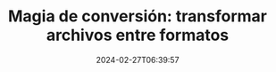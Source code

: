 ---
############################# Static ##########################
layout: "family"
date: 2024-02-27T06:39:57
draft: false

product: "Conversion"
product_tag: "conversion"

############################# Head ############################
head_title: "API de conversión de archivos | API local y servicio en línea"
head_description: "Convierta archivos de Word, PDF, Excel, Powerpoint o imágenes fácilmente y de forma gratuita"

############################# Header ##########################
title: "Magia de conversión: transformar archivos entre formatos"
description: |
  Convierta documentos fácilmente desde varios formatos de origen a diferentes formatos de destino. Disfrute de una amplia gama de conversiones admitidas sin software adicional, como MS Office, Apache Open Office, Adobe Acrobat Reader y más.

  Cargue documentos desde varias fuentes, incluidos archivos, secuencias, URL, servidores FTP, Amazon S3, Azure Blob Storage y más.

  Utilice cualquier tipo de almacenamiento en caché, como Amazon S3, Dropbox, Google Drive, Windows Azure, Redis u otros, mediante la implementación de las interfaces necesarias.

############################# Platforms ############################
supported_platforms:
  enable: true  
  head_title: "Elija su plataforma"
  title: "Plataformas admitidas"
  description: "La biblioteca GroupDocs.Conversion admite los siguientes sistemas operativos y frameworks"
  details_link_title: "Más información"
  items:
    # supported_platforms loop
    - title: ".NET"
      description: "GroupDocs.Conversion for .NET"
      color: "blue"
      tag: "net"
      link: "/conversion/net/"
      features_link: "https://docs.groupdocs.com/conversion/net/system-requirements/"
      features:
        # features loop
        - content: ".NET Framework 4.6.2+  <br>  .NET Core 3.1  <br>  .NET 6+"
          rows: "3"
        # features loop
        - content: "Windows, Linux"
          rows: "1"
        # features loop
        - content: "Más de 3K pares de conversiones"
          rows: "1"        
    
    # supported_platforms loop
    - title: "Java"
      description: "GroupDocs.Conversion for Java"
      color: "red"
      tag: "java"
      link: "/conversion/java/"
      features_link: "https://docs.groupdocs.com/conversion/java/system-requirements/"
      features:
        # features loop
        - content: "J2SE 8.0 (1.8)+"
          rows: "3"
        # features loop
        - content:  "Windows, Linux, macOS"
          rows: "1"       
        # features loop
        - content: "Más de 3K pares de conversiones"
          rows: "1"        

    # supported_platforms loop
    - title: "Node.js"
      description: "GroupDocs.Conversion for Node.js"
      color: "green"
      tag: "nodejs-java"
      link: "/conversion/nodejs-java/"
      features_link: "https://docs.groupdocs.com/conversion/nodejs-java/system-requirements/"
      features:
        # features loop
        - content: "Node.js 16+  <br>  and J2SE 8.0 (1.8)+"
          rows: "3"
        # features loop
        - content:  "Windows, Linux, macOS"
          rows: "1"
        # features loop
        - content:  "Más de 3K pares de conversiones"
          rows: "1"


############################# Features ############################

features:
  enable: true
  title: "Conjunto de características de GroupDocs.Conversion"
  description: "API para convertir archivos entre múltiples tipos como HTML, PDF, Word, Excel, PNG y muchos más sin software de terceros."

  items:
    # feature loop
    - icon: "convert"
      title: "Convertir documentos e imágenes"
      content: "Transforme archivos desde diferentes fuentes a varios formatos de destino."

    # feature loop
    - icon: "password"
      title: "Abrir documentos seguros"
      content: "Especifique una contraseña para abrir documentos encriptados."

    # feature loop
    - icon: "load"
      title: "Cargar archivos desde cualquier lugar"
      content: "Cargue documentos desde varios archivos, URL, servidores FTP, Amazon S3 y más."
    
    # feature loop
    - icon: "settings"
      title: "Administrar configuraciones de salida"
      content: "Gire y reordene páginas, especifique si renderizar notas y comentarios."


############################# Code samples ############################
code_samples:
  enable: true
  title: "Ejemplos de código de GroupDocs.Conversion"
  description: "Algunos casos de uso de operaciones típicas de GroupDocs.Conversion en C#, Java, TypeScript"
  items:
    # code sample loop
    - title: "Convertir PDF a DOCX en varias líneas de código"
      content: |
       Con GroupDocs.Conversion, puede convertir un archivo PDF a DOCX sin esfuerzo, todo lo que necesita son solo un par de líneas de código. Tampoco requiere ningún software de terceros como Microsoft Word o Adobe Acrobat. Aquí hay un ejemplo de cómo se puede lograr:
      samples:
        - language: "C#"
          color: "blue"
          content: |
            ```csharp {style=abap}   
            // Cargar el archivo PDF de origen
            using (var converter = new GroupDocs.Conversion.Converter("sample.pdf"))
            {
                // Establecer las opciones de conversión para el formato DOCX
                var options = new WordProcessingConvertOptions();
                // Convertir al formato DOCX
                converter.Convert("converted.docx", options);
            }
            ```
        - language: "Java"
          color: "red"
          content: |
            ```java {style=abap}   
            import com.groupdocs.conversion.Converter;
            import com.groupdocs.conversion.options.convert.WordProcessingConvertOptions;
            ...
            // Cargar el archivo PDF de origen
            Converter converter = new Converter("sample.pdf");
            // Establecer las opciones de conversión para el formato DOCX
            WordProcessingConvertOptions options = new WordProcessingConvertOptions();
            // Convertir al formato DOCX
            converter.convert("converted.docx", options);
            ```
        - language: "TypeScript"
          color: "green"
          content: |
            ```javascript {style=abap}  
            // Cargar el archivo PDF de origen
            const converter = new groupdocs.conversion.Converter("sample.pdf");
            // Establecer las opciones de conversión para el formato DOCX
            const options = new groupdocs.conversion.WordProcessingConvertOptions();
            // Convertir al formato DOCX
            converter.convert("converted.docx", options);
            ```


############################# Formats ############################
formats:
  enable: true
  title:  "Más de 60 formatos de archivo admitidos"
  description: "GroupDocs.Conversion admite operaciones con los formatos de archivo más populares [formatos de archivo](https://docs.groupdocs.com/conversion/net/supported-file-formats/)."


############################# Metrics ############################

metrics:
  enable: true
  title: "Métricas detalladas e información estadística"
  description: "Sumérjase en un desglose detallado de nuestras cifras clave, proporcionando métricas y conocimientos estadísticos completos sobre nuestros logros, impacto y crecimiento."

  items:
    # metrics loop
    - number: "3K+"
      title: "Pares de conversión admitidos"
      content: "Convierta archivos fácilmente entre miles de pares admitidos: Microsoft Office, PDF, imágenes, video, audio y bases de datos. Capacite a los usuarios para transformar de manera fluida diferentes tipos de archivos para mayor flexibilidad y conveniencia."
    # metrics loop
    - number: "1.0M"
      title: "Descargas de NuGet"
      content: "Únase a nuestros usuarios satisfechos que han elegido nuestro paquete NuGet. Nuestra solución se ha convertido en un recurso confiable y ampliamente adoptado en la comunidad de desarrolladores, proporcionando integración perfecta y funcionalidad valiosa para innumerables proyectos."

    # metrics loop
    - number: "10+"
      title: "Bibliotecas"
      content: "Nuestro producto incluye más de 10 bibliotecas, que ofrecen características avanzadas para optimizar el rendimiento. Estas bibliotecas están diseñadas para satisfacer diferentes necesidades de desarrollo con capacidades incomparables."
    
    # metrics loop
    - number: "100+"
      title: "Clientes satisfechos"
      content: "Basándonos en la excelencia, nuestro producto ha ganado la confianza de más de 100 clientes satisfechos que confían en sus características sólidas y su rendimiento confiable. Encuentre el éxito y la eficiencia con nuestra solución innovadora."


############################# Customers ############################
# logo size X1 => 170:70  X2 => 340 : 140

customers:
  enable: true
  title: "Nuestros clientes satisfechos"
  description: "Las bibliotecas de GroupDocs son empleadas por marcas mundialmente reconocidas y distinguidas en todo el mundo."

  items:
    # customers loop
    - title: "BenQ Corporation"
      logo: "benq"
    # customers loop
    - title: "Nasdaq Stock Market"
      logo: "nasdaq"
    # customers loop
    - title: "AT&T Inc."
      logo: "att"
    # customers loop
    - title: "AstraZeneca"
      logo: "astrazeneca"
    # customers loop
    - title: "Central Bank of Argentina"
      logo: "argentinacentralbank"
    # customers loop
    - title: "Roche Holding AG"
      logo: "roche"
    # customers loop
    - title: "Capita"
      logo: "capita"
    # customers loop
    - title: "Axa S.A."
      logo: "axa"
    # customers loop
    - title: "Instructure Inc."
      logo: "instructure"
     # customers loop
    - title: "Wipro"
      logo: "wipro"



############################# Actions ############################

actions:
  enable: true
  title: "¿Listo para empezar?"
  description: "Pruebe las funciones de GroupDocs.Conversion de forma gratuita o solicite una licencia."

  items:
    #  loop
    - title: ".NET"
      link: "/conversion/net/"
      color: "blue"
        #  loop
    - title: "Java"
      link: "/conversion/java/"
      color: "red"
        #  loop
    - title: "Node.js"
      link: "/conversion/nodejs-java/"
      color: "green"


############################# Faq ############################

faq:
  enable: true
  title: "Preguntas comunes y preocupaciones"
  description: "Encuentre respuestas a preguntas frecuentes en nuestra sección de preguntas frecuentes para abordar rápidamente sus consultas y preocupaciones."

  items:
    #  loop
    - question: "¿Puedo evaluar los productos de GroupDocs antes de comprarlos?"
      answer: |
        ¡Sí! Todos los productos de GroupDocs tienen disponible una versión de evaluación sin riesgos. Recomendamos encarecidamente a los desarrolladores que descarguen y prueben nuestras APIs antes de comprarlas para asegurarse de que satisfagan todas sus necesidades al 100%.
    #  loop
    - question: "¿GroupDocs realiza demostraciones de productos?"
      answer: |
        No, nuestro enfoque está en nuestras APIs y en hacer productos funcionales y estables. Ofrecemos pruebas gratuit as y completamente funcionales en forma de [licencia temporal](https://purchase.groupdocs.com/temporary-license/) para que pueda probar el producto usted mismo.
    #  loop
    - question: "¿Dónde puedo descargar el producto?"
      answer: |
        Todos los productos están disponibles para descargar desde el [sitio web](https://releases.groupdocs.com). No enviamos copias físicas de nuestro software por correo.    
    #  loop
    - question: "¿Las licencias de desarrollador de GroupDocs son por usuario o por usuario nombrado?"
      answer: |
        Las licencias de desarrollador de GroupDocs son por usuario, no por usuario nombrado. Entendemos que los miembros de un equipo de codificación pueden cambiar con el tiempo y que no es práctico tener que actualizar la licencia cada vez que eso ocurra.
    #  loop
    - question: "¿Necesitamos una licencia separada para nuestro servidor de compilación o CI (Integración Continua)?"
      answer: |
        No, estamos contentos de que los clientes utilicen los productos de GroupDocs en un servidor para construir soluciones sin costo adicional. Esta instalación no debe utilizarse para eludir los términos de la licencia de su acuerdo con GroupDocs y debe respetar cualquier limitación de redistribución o ubicación impuesta por su licencia adquirida.

############################# Cloud ############################

cloud_links:
  enable: true
  title: "APIs de bajo código de GroupDocs.Conversion"
  description: "Acelere la conversión de documentos o imágenes en cualquier tipo de aplicación con nuestra API REST basada en la nube"

  items:
    #  loop
    - icon: "groupdocs_conversion-for-curl"
      title: "GroupDocs.Conversion Cloud for cURL"
      link: "https://products.groupdocs.cloud/conversion/curl"
      content: "Aproveche la API RESTful de conversión de archivos con cURL para convertir fácilmente una variedad de formatos de archivo, incluidos Microsoft Office, PDF, Email, Project, HTML y más, dentro de sus aplicaciones."

    #  loop
    - icon: "groupdocs_conversion-for-net"
      title: "GroupDocs.Conversion Cloud for .NET"
      link: "https://products.groupdocs.cloud/conversion/net"
      content: "Utilice la API REST de conversión de archivos .NET para una conversión sin problemas de Microsoft Office, PDF, Email, Project, HTML y varios formatos de archivo comunes en cualquier plataforma con el SDK de la nube."
    #  loop
    - icon: "groupdocs_conversion-for-java"
      title: "GroupDocs.Conversion Cloud for Java"
      link: "https://products.groupdocs.cloud/conversion/java"
      content: "Mejore sus aplicaciones Java basadas en la nube con capacidades avanzadas de conversión de documentos, accesibles en cualquier plataforma capaz de realizar llamadas a la API REST."

############################# Apps ############################

app_links:
  enable: true
  title: "Aplicaciones NoCode de GroupDocs.Conversion"
  description: "Aplicación en línea que le permite convertir más de 100 formatos de archivo populares en el navegador"

  items:
    #  loop
    - icon: "groupdocs_conversion-app"
      title: "GroupDocs.Conversion <br> Total"
      link: "https://products.groupdocs.app/conversion/total"
      content: "Convierta sin esfuerzo más de cientos de formatos a PDF, XLSX, DOCX, XPS, HTML y más con facilidad."

    #  loop
    - icon: "groupdocs_words-app"
      title:  "GroupDocs.Conversion <br> DOC to XLS"
      link: "https://products.groupdocs.app/conversion/doc-to-xls"
      content: "Aplicación en línea gratuita para convertir DOC a formato XLS directamente desde su navegador web."

    #  loop
    - icon: "groupdocs_pdf-app"
      title:  "GroupDocs.Conversion <br> PDF to DOCX"
      link: "https://products.groupdocs.app/conversion/pdf-to-docx"
      content: "Convierta fácilmente sus documentos PDF a formato Word (DOCX) subiéndolos a través de nuestra interfaz amigable para el usuario."
    

---